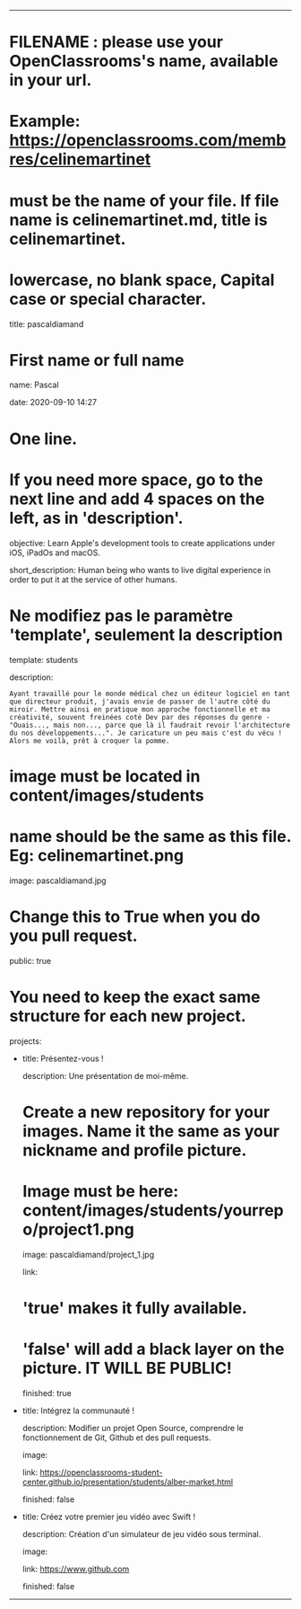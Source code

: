 ---


# FILENAME : please use your OpenClassrooms's name, available in your url.

# Example: https://openclassrooms.com/membres/celinemartinet

# must be the name of your file. If file name is celinemartinet.md, title is celinemartinet.

# lowercase, no blank space, Capital case or special character.

title: pascaldiamand


# First name or full name

name: Pascal

date: 2020-09-10 14:27


# One line.

# If you need more space, go to the next line and add 4 spaces on the left, as in 'description'.

objective: Learn Apple's development tools to create applications under iOS, iPadOs and macOS.

short_description: Human being who wants to live digital experience in order to put it at the service of other humans.


# Ne modifiez pas le paramètre 'template', seulement la description

template: students

description:

    Ayant travaillé pour le monde médical chez un éditeur logiciel en tant que directeur produit, j'avais envie de passer de l'autre côté du miroir. Mettre ainsi en pratique mon approche fonctionnelle et ma créativité, souvent freinées coté Dev par des réponses du genre - "Ouais..., mais non..., parce que là il faudrait revoir l'architecture du nos développements...". Je caricature un peu mais c'est du vécu ! Alors me voilà, prêt à croquer la pomme.


# image must be located in content/images/students

# name should be the same as this file. Eg: celinemartinet.png

image: pascaldiamand.jpg


# Change this to True when you do you pull request.

public: true


# You need to keep the exact same structure for each new project.

projects:

  - title: Présentez-vous !

    description: Une présentation de moi-même.

    # Create a new repository for your images. Name it the same as your nickname and profile picture.

    # Image must be here: content/images/students/yourrepo/project1.png

    image: pascaldiamand/project_1.jpg

    link:

    # 'true' makes it fully available.

    # 'false' will add a black layer on the picture. IT WILL BE PUBLIC!

    finished: true

  - title: Intégrez la communauté !

    description: Modifier un projet Open Source, comprendre le fonctionnement de Git, Github et des pull requests. 

    image: 

    link: https://openclassrooms-student-center.github.io/presentation/students/alber-market.html

    finished: false
  - title: Créez votre premier jeu vidéo avec Swift !

    description: Création d'un simulateur de jeu vidéo sous terminal.

    image:

    link: https://www.github.com

    finished: false

---